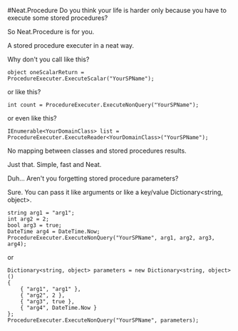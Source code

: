 #Neat.Procedure
Do you think your life is harder only because you have to execute some stored procedures?

So Neat.Procedure is for you.

A stored procedure executer in a neat way.

Why don't you call like this?

	object oneScalarReturn = ProcedureExecuter.ExecuteScalar("YourSPName");

or like this?
	
	int count = ProcedureExecuter.ExecuteNonQuery("YourSPName");
	
or even like this?

	IEnumerable<YourDomainClass> list = ProcedureExecuter.ExecuteReader<YourDomainClass>("YourSPName");
	
No mapping between classes and stored procedures results.

Just that. Simple, fast and Neat.

Duh... Aren't you forgetting stored procedure parameters?

Sure. You can pass it like arguments or like a key/value Dictionary<string, object>.

	string arg1 = "arg1";
	int arg2 = 2;
	bool arg3 = true;
	DateTime arg4 = DateTime.Now;
	ProcedureExecuter.ExecuteNonQuery("YourSPName", arg1, arg2, arg3, arg4);

or

	Dictionary<string, object> parameters = new Dictionary<string, object>()
	{
		{ "arg1", "arg1" },
		{ "arg2", 2 },
		{ "arg3", true },
		{ "arg4", DateTime.Now }
	};
	ProcedureExecuter.ExecuteNonQuery("YourSPName", parameters);
